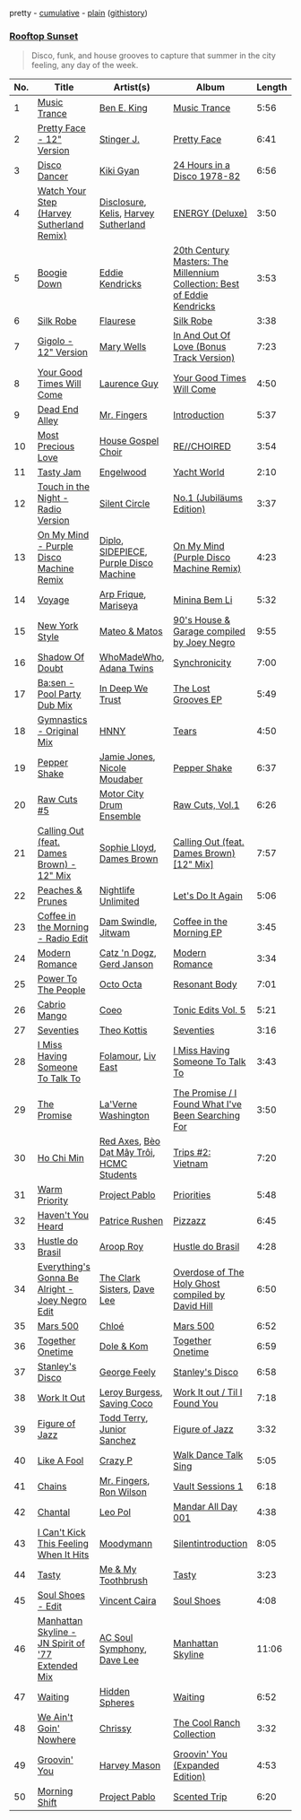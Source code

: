 pretty - [cumulative](https://github.com/vitokorn/spotify-playlist-archive/blob/master/playlists/cumulative/Rooftop%20Sunset.md) - [plain](https://github.com/vitokorn/spotify-playlist-archive/blob/master/playlists/plain/37i9dQZF1DX572PAi3rtlM) ([githistory](https://github.githistory.xyz/vitokorn/spotify-playlist-archive/blob/master/playlists/plain/37i9dQZF1DX572PAi3rtlM))

### [Rooftop Sunset](https://open.spotify.com/playlist/37i9dQZF1DX572PAi3rtlM)

> Disco, funk, and house grooves to capture that summer in the city feeling, any day of the week.

| No. | Title | Artist(s) | Album | Length |
|---|---|---|---|---|
| 1 | [Music Trance](https://open.spotify.com/track/3iLXg9PLuHxFNGQrNv2vlZ) | [Ben E. King](https://open.spotify.com/artist/3plJVWt88EqjvtuB4ZDRV3) | [Music Trance](https://open.spotify.com/album/7gr9gLflbW5DrgGQB9kcen) | 5:56 |
| 2 | [Pretty Face - 12" Version](https://open.spotify.com/track/574uq1y82QgKJfAX4LEO1t) | [Stinger J.](https://open.spotify.com/artist/3g9j8j65o6WhNWDlrCY7XP) | [Pretty Face](https://open.spotify.com/album/0a2iikoBJyhdqjZ5a9z6oA) | 6:41 |
| 3 | [Disco Dancer](https://open.spotify.com/track/1np1H7mh6iUZhdBhkh3QIo) | [Kiki Gyan](https://open.spotify.com/artist/4lxYjU4q6B1KoDJOvNXzQy) | [24 Hours in a Disco 1978-82](https://open.spotify.com/album/2f2AauWieTBpHDodyHYOcB) | 6:56 |
| 4 | [Watch Your Step (Harvey Sutherland Remix)](https://open.spotify.com/track/3yjN1QyJncu2e7jm8jSR4g) | [Disclosure](https://open.spotify.com/artist/6nS5roXSAGhTGr34W6n7Et), [Kelis](https://open.spotify.com/artist/0IF46mUS8NXjgHabxk2MCM), [Harvey Sutherland](https://open.spotify.com/artist/4CxFlJDif0atTK3gZebcEf) | [ENERGY (Deluxe)](https://open.spotify.com/album/5s3SqoM2Url1gIZMJg03oq) | 3:50 |
| 5 | [Boogie Down](https://open.spotify.com/track/4rCzjErgNGgyFCMIKWlBcI) | [Eddie Kendricks](https://open.spotify.com/artist/2Uuon75BhnuuxdKLYn4wHn) | [20th Century Masters: The Millennium Collection: Best of Eddie Kendricks](https://open.spotify.com/album/0YN8Alv4rHaSRsKgxoRfG0) | 3:53 |
| 6 | [Silk Robe](https://open.spotify.com/track/1PLWMDuWR3gfsuBGMRUgY8) | [Flaurese](https://open.spotify.com/artist/2ZZtx5Nl2hf5rjM2q9XE06) | [Silk Robe](https://open.spotify.com/album/2cREL8DhgMw5f2VYC1I1Qv) | 3:38 |
| 7 | [Gigolo - 12" Version](https://open.spotify.com/track/6VrvvrY32NT1QGtFTAve8J) | [Mary Wells](https://open.spotify.com/artist/1cjZk1xXn3YCToNg3uJpA7) | [In And Out Of Love (Bonus Track Version)](https://open.spotify.com/album/0ri0mljqik390Lk9FRRfAr) | 7:23 |
| 8 | [Your Good Times Will Come](https://open.spotify.com/track/3g5oI7fJYh9NaQMQ5x4ItH) | [Laurence Guy](https://open.spotify.com/artist/1PTEiCpkzNkLNgMi1LL8JR) | [Your Good Times Will Come](https://open.spotify.com/album/1ZhTIMvd5OlrytEfwekpUR) | 4:50 |
| 9 | [Dead End Alley](https://open.spotify.com/track/0BDTWTAR0DH4XWiUQ7yBWW) | [Mr. Fingers](https://open.spotify.com/artist/0dRiUTGvNV17AMIULRYsvn) | [Introduction](https://open.spotify.com/album/75OSQ2KOnEinVcdADIwT17) | 5:37 |
| 10 | [Most Precious Love](https://open.spotify.com/track/47UPyhVOYi13lDCabh0V8s) | [House Gospel Choir](https://open.spotify.com/artist/1ilcpQQeF5mmvfO682aDgJ) | [RE//CHOIRED](https://open.spotify.com/album/5JMcyXM7mWafx7jpT7XQka) | 3:54 |
| 11 | [Tasty Jam](https://open.spotify.com/track/6smHuWvMAMQfVO855qtTDw) | [Engelwood](https://open.spotify.com/artist/7rgCh0Go1ezmcV75kXQM2T) | [Yacht World](https://open.spotify.com/album/4OKxxZwVeESgtIvH8UoPAV) | 2:10 |
| 12 | [Touch in the Night - Radio Version](https://open.spotify.com/track/5074Vt992hKDNhwXMhRceJ) | [Silent Circle](https://open.spotify.com/artist/0ha8Qlns3CfrrLNI8CVIie) | [No.1 (Jubiläums Edition)](https://open.spotify.com/album/3lOQAtRoBQM4SrOC05fdcY) | 3:37 |
| 13 | [On My Mind - Purple Disco Machine Remix](https://open.spotify.com/track/0gyO07e0f66Qaib1x3m5I7) | [Diplo](https://open.spotify.com/artist/5fMUXHkw8R8eOP2RNVYEZX), [SIDEPIECE](https://open.spotify.com/artist/5czbzNZZfWpyFgZyfT3Mkk), [Purple Disco Machine](https://open.spotify.com/artist/2WBJQGf1bT1kxuoqziH5g4) | [On My Mind (Purple Disco Machine Remix)](https://open.spotify.com/album/2gNUrWdNTwimKCUF8s5euX) | 4:23 |
| 14 | [Voyage](https://open.spotify.com/track/2Ny9IkHyAJzSaJBEYweXyp) | [Arp Frique](https://open.spotify.com/artist/2Rm5Fw56mWmB0Pz0JPcOyb), [Mariseya](https://open.spotify.com/artist/6CezXXzMXtPnjFvqu4kED1) | [Minina Bem Li](https://open.spotify.com/album/54IZ4wR3HC25QXyV2bOrpQ) | 5:32 |
| 15 | [New York Style](https://open.spotify.com/track/5u8ap37n0VTRbh76ap11HA) | [Mateo & Matos](https://open.spotify.com/artist/0YuYHYouQ7YvHKFEZ2mQWf) | [90's House & Garage compiled by Joey Negro](https://open.spotify.com/album/0ummH0sIlaN6nrAmwb4H52) | 9:55 |
| 16 | [Shadow Of Doubt](https://open.spotify.com/track/7ET4aG6zHESWb1HtrbTlz8) | [WhoMadeWho](https://open.spotify.com/artist/50Lr1puweM1hFsF1LpIZLM), [Adana Twins](https://open.spotify.com/artist/2JnkjHtuUjz83gkEx8QMS4) | [Synchronicity](https://open.spotify.com/album/51my18W1EFlHAMZf10r5vn) | 7:00 |
| 17 | [Ba:sen - Pool Party Dub Mix](https://open.spotify.com/track/2AK0dqael9a4phiB97QXO5) | [In Deep We Trust](https://open.spotify.com/artist/6aN17s6usWYhYEMQTamXLc) | [The Lost Grooves EP](https://open.spotify.com/album/1jrtTF8dMMvRiQXI9nn0El) | 5:49 |
| 18 | [Gymnastics - Original Mix](https://open.spotify.com/track/1NEBtSenjGD5NZyGuMMzOx) | [HNNY](https://open.spotify.com/artist/6Yae9Ia1nq6JLLojBzwN1r) | [Tears](https://open.spotify.com/album/6yOEK2lfh0DhyCzDoNDZpv) | 4:50 |
| 19 | [Pepper Shake](https://open.spotify.com/track/7Fija4DerahoDRmSEzS6dl) | [Jamie Jones](https://open.spotify.com/artist/4admDxmnri5Zco0xYrJ0ji), [Nicole Moudaber](https://open.spotify.com/artist/7ixDtqtITfqx5lZQGh5gKe) | [Pepper Shake](https://open.spotify.com/album/2G4O758DtYi0RxzXVeGmlb) | 6:37 |
| 20 | [Raw Cuts #5](https://open.spotify.com/track/6kZ8cSV3OzDzaDM1WfmqzA) | [Motor City Drum Ensemble](https://open.spotify.com/artist/4TlzX7s6kuZDtiBpsopcBf) | [Raw Cuts, Vol.1](https://open.spotify.com/album/00qfvkbfCNjaFLtgWUUBSu) | 6:26 |
| 21 | [Calling Out (feat. Dames Brown) - 12" Mix](https://open.spotify.com/track/6nfYXTZfmJMM56AfTV4mF4) | [Sophie Lloyd](https://open.spotify.com/artist/6llIdnUsCdswsO6nExQIEF), [Dames Brown](https://open.spotify.com/artist/7AEduKdFxao8zneBl7b66Y) | [Calling Out (feat. Dames Brown) [12" Mix]](https://open.spotify.com/album/2ZAIcJo3D6FN7ACpDTh77x) | 7:57 |
| 22 | [Peaches & Prunes](https://open.spotify.com/track/3pn3x8rAgZlxmZf3bgsOc7) | [Nightlife Unlimited](https://open.spotify.com/artist/7d6TGYTJoO5XAaVnS5obx6) | [Let's Do It Again](https://open.spotify.com/album/3eUxhAFsXxEQpNjJnb1icD) | 5:06 |
| 23 | [Coffee in the Morning - Radio Edit](https://open.spotify.com/track/7Jg80rSKiEVhmGE8sVEYf2) | [Dam Swindle](https://open.spotify.com/artist/6hJtgCB3L5cnJSND7sp6GU), [Jitwam](https://open.spotify.com/artist/3yg8VEfEzpr8T9NkiEsycS) | [Coffee in the Morning EP](https://open.spotify.com/album/5THT3dLSH2Wb5o4bpJ1ZtS) | 3:45 |
| 24 | [Modern Romance](https://open.spotify.com/track/4CL7IheP2ryGEcMVOoAOUZ) | [Catz 'n Dogz](https://open.spotify.com/artist/5tYqFEuFELxnJZgGmmsfSh), [Gerd Janson](https://open.spotify.com/artist/4jLpm91Tyk2TRgv43bMfZO) | [Modern Romance](https://open.spotify.com/album/5JPxDmfJuWSErtOyRTeYuz) | 3:34 |
| 25 | [Power To The People](https://open.spotify.com/track/0uxohsqS7JLISPsCnWI1gj) | [Octo Octa](https://open.spotify.com/artist/2GH8Mzo3Ur1AdOnGUUpt17) | [Resonant Body](https://open.spotify.com/album/4tCzrHhdqQ8CiM9e3tZR0F) | 7:01 |
| 26 | [Cabrio Mango](https://open.spotify.com/track/7jrJd2hRB3vDYX93SRiGad) | [Coeo](https://open.spotify.com/artist/3OoNpyvA82LedOZWG3WE8Z) | [Tonic Edits Vol. 5](https://open.spotify.com/album/16bCZJbli0FGp8tszt1uZl) | 5:21 |
| 27 | [Seventies](https://open.spotify.com/track/0HFUOO7GkVBUCYz1u2IcBM) | [Theo Kottis](https://open.spotify.com/artist/3qEwwb8O7MSkGRohGYEzkO) | [Seventies](https://open.spotify.com/album/6snRQ9zw7mrK0l0vPyY8EJ) | 3:16 |
| 28 | [I Miss Having Someone To Talk To](https://open.spotify.com/track/0y5D6gtFl3WNx06rOXLWJ6) | [Folamour](https://open.spotify.com/artist/6pJY5At9SiMpAOBrw9YosS), [Liv East](https://open.spotify.com/artist/12Yeojvul63OHxXXI6Z5x7) | [I Miss Having Someone To Talk To](https://open.spotify.com/album/17PBUuvBGmmwD0L6CtKtPR) | 3:43 |
| 29 | [The Promise](https://open.spotify.com/track/2zu3NiHJk7FXoBu1yyEAyt) | [La'Verne Washington](https://open.spotify.com/artist/7fcyix8KGjNnHRyGjENeHI) | [The Promise / I Found What I've Been Searching For](https://open.spotify.com/album/0HZ6qeMBFDqcK8InTqb6TW) | 3:50 |
| 30 | [Ho Chi Min](https://open.spotify.com/track/5kKGJym6i9cQJhUiELMfqI) | [Red Axes](https://open.spotify.com/artist/5Owm9QgL9BSCRQKTX6T08G), [Bèo Dạt Mây Trôi](https://open.spotify.com/artist/5aiU9zkwOsUWaoKL3LZhvM), [HCMC Students](https://open.spotify.com/artist/7eTh42doMpsnT6Z6pKI9tK) | [Trips #2: Vietnam](https://open.spotify.com/album/5ojN0F4GIGGJY75oWQd3xW) | 7:20 |
| 31 | [Warm Priority](https://open.spotify.com/track/7BKiJ7xesRpNzMceQtYUtb) | [Project Pablo](https://open.spotify.com/artist/2OHzpRiwkpxGE7IA0hnSko) | [Priorities](https://open.spotify.com/album/7cO8doMNBPYcM2WXZnWO6X) | 5:48 |
| 32 | [Haven't You Heard](https://open.spotify.com/track/0rgGwEybYIQvqHf5qEkFOB) | [Patrice Rushen](https://open.spotify.com/artist/1mNnxxnPfHQDOkFjnZmdkc) | [Pizzazz](https://open.spotify.com/album/3PgLKHkINPRRRA76eT6QJY) | 6:45 |
| 33 | [Hustle do Brasil](https://open.spotify.com/track/6ne8agwOHjbFHcDTILeCYS) | [Aroop Roy](https://open.spotify.com/artist/13ZcbaFfAsWtq989FqCXVQ) | [Hustle do Brasil](https://open.spotify.com/album/1u6WFnkNGorTI9lTTgKJ78) | 4:28 |
| 34 | [Everything's Gonna Be Alright - Joey Negro Edit](https://open.spotify.com/track/5zuqJetbjleUYc7BmJWEr4) | [The Clark Sisters](https://open.spotify.com/artist/6VUdDU44uo3KwSHc9lAEFE), [Dave Lee](https://open.spotify.com/artist/5cWh5zsmOIFhuPL0Ay1e7f) | [Overdose of The Holy Ghost compiled by David Hill](https://open.spotify.com/album/2T6asIui60ebAYmwq9hlAm) | 6:50 |
| 35 | [Mars 500](https://open.spotify.com/track/7KU1k3MVP8eFj81U3L85i8) | [Chloé](https://open.spotify.com/artist/0W8ZVf53GqJkTOPRWQaaBq) | [Mars 500](https://open.spotify.com/album/7lfXilxttazWRwNcThahfc) | 6:52 |
| 36 | [Together Onetime](https://open.spotify.com/track/3rWSVB8ImDF3x1P22txCPe) | [Dole & Kom](https://open.spotify.com/artist/5iVuj2TcNIEBNnzGk97vfT) | [Together Onetime](https://open.spotify.com/album/5P8aR9Q1LcG1yhthHMuU29) | 6:59 |
| 37 | [Stanley's Disco](https://open.spotify.com/track/0oYEtzXK2sftKizIpiTp8O) | [George Feely](https://open.spotify.com/artist/754g9H1CJLzlgTmMZTFC81) | [Stanley's Disco](https://open.spotify.com/album/2X7iTmP185SzEeQyQ2tDtM) | 6:58 |
| 38 | [Work It Out](https://open.spotify.com/track/4xWZmHNlmAtB0zgdg45pzq) | [Leroy Burgess](https://open.spotify.com/artist/6bgccXVuEX61NPVEXj3Xp8), [Saving Coco](https://open.spotify.com/artist/0wbze3teJNEUpzAfRiga9F) | [Work It out / Til I Found You](https://open.spotify.com/album/5eAemysN30WIRISc4gJ4Ln) | 7:18 |
| 39 | [Figure of Jazz](https://open.spotify.com/track/1B89dglefjYMvJkLOEwfD1) | [Todd Terry](https://open.spotify.com/artist/3dE92yGWcrboP1kC5SWyqu), [Junior Sanchez](https://open.spotify.com/artist/31ZNfGVEEcI9CyicPVJQni) | [Figure of Jazz](https://open.spotify.com/album/0HAJNbgqrpShglJNHfzYyw) | 3:32 |
| 40 | [Like A Fool](https://open.spotify.com/track/511InmWye3UrDWkcE4SmT4) | [Crazy P](https://open.spotify.com/artist/6jOz2B9qeID4dLP1o8bFGf) | [Walk Dance Talk Sing](https://open.spotify.com/album/3zzkk0n26DWgqVuQkefg0J) | 5:05 |
| 41 | [Chains](https://open.spotify.com/track/2z89w2POOafemX8yVmaA21) | [Mr. Fingers](https://open.spotify.com/artist/0dRiUTGvNV17AMIULRYsvn), [Ron Wilson](https://open.spotify.com/artist/4kVhiLOxWz73xXtBJcZ069) | [Vault Sessions 1](https://open.spotify.com/album/6HZl2GQr43KvIDKrrk6NBE) | 6:18 |
| 42 | [Chantal](https://open.spotify.com/track/1BQXo70tMkB3Fk0bSnFe5a) | [Leo Pol](https://open.spotify.com/artist/2PBE0KQEqT34oYjjFyI9Mz) | [Mandar All Day 001](https://open.spotify.com/album/126odPOxNrKJyRPNjVeFFk) | 4:38 |
| 43 | [I Can't Kick This Feeling When It Hits](https://open.spotify.com/track/2PmT3D5xmvVzZCf11L2ifX) | [Moodymann](https://open.spotify.com/artist/6pohviZSNRueSX7uNu63ZX) | [Silentintroduction](https://open.spotify.com/album/1WuyO8qwthV94n8A4crVss) | 8:05 |
| 44 | [Tasty](https://open.spotify.com/track/69zeFafjEhalju3xDjXTrm) | [Me & My Toothbrush](https://open.spotify.com/artist/5X83BYTRaFGSoKLknnIpWz) | [Tasty](https://open.spotify.com/album/2j0DUG3RE4cblXd58mY6NE) | 3:23 |
| 45 | [Soul Shoes - Edit](https://open.spotify.com/track/58cSF5Hp2cib67QVwExSbu) | [Vincent Caira](https://open.spotify.com/artist/7k7rFBWrEfJJWjDubjkRNw) | [Soul Shoes](https://open.spotify.com/album/6NQqSfD1zmuzzk9pH2HbS6) | 4:08 |
| 46 | [Manhattan Skyline - JN Spirit of '77 Extended Mix](https://open.spotify.com/track/7i6jzIErXC8cnYhgpCt7b9) | [AC Soul Symphony](https://open.spotify.com/artist/5DsFurQjk8iOOLwG3uj4wQ), [Dave Lee](https://open.spotify.com/artist/5cWh5zsmOIFhuPL0Ay1e7f) | [Manhattan Skyline](https://open.spotify.com/album/4YHDGOswqmUbLbPjmDA5lb) | 11:06 |
| 47 | [Waiting](https://open.spotify.com/track/7fxcNshGvCxlNMGHI1GmCx) | [Hidden Spheres](https://open.spotify.com/artist/2ffi5jpoJUZy24fTeNsFMa) | [Waiting](https://open.spotify.com/album/0zGcOpLSpmGTJUcHRrNUJz) | 6:52 |
| 48 | [We Ain't Goin' Nowhere](https://open.spotify.com/track/2ZfkpCm1I5TxnQwedtfoW7) | [Chrissy](https://open.spotify.com/artist/04zsBrhqOL2WNQvd5MDupE) | [The Cool Ranch Collection](https://open.spotify.com/album/5f7grdV1DGpXyq70gBMMPv) | 3:32 |
| 49 | [Groovin' You](https://open.spotify.com/track/2I3SyLikESUH36WyEr1FZW) | [Harvey Mason](https://open.spotify.com/artist/2MNNVXEpagQ3QWiOkXjQyT) | [Groovin' You (Expanded Edition)](https://open.spotify.com/album/1kcDt7lJdpED4jKuo1PNq9) | 4:53 |
| 50 | [Morning Shift](https://open.spotify.com/track/0DtvmA9qyTtrcCW4CcobHl) | [Project Pablo](https://open.spotify.com/artist/2OHzpRiwkpxGE7IA0hnSko) | [Scented Trip](https://open.spotify.com/album/1c9o8AiaQTSCCmJw81GRxO) | 6:20 |